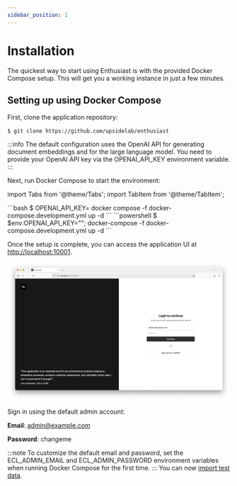 ```yaml
---
sidebar_position: 1
---
```


# Installation

The quickest way to start using Enthusiast is with the provided Docker Compose setup. This will get you a working instance in just a few minutes.

## Setting up using Docker Compose

First, clone the application repository:

```shell
$ git clone https://github.com/upsidelab/enthusiast
```

:::info
The default configuration uses the OpenAI API for generating document embeddings and for the large language model.
You need to provide your OpenAI API key via the OPENAI_API_KEY environment variable.
:::

Next, run Docker Compose to start the environment:

import Tabs from '@theme/Tabs';
import TabItem from '@theme/TabItem';

<Tabs>
  <TabItem value="macos-linux" label="macOS/Linux" default>
    ```bash
    $ OPENAI_API_KEY=<yourkey> docker compose -f docker-compose.development.yml up -d
    ```
  </TabItem>
  <TabItem value="windows" label="Windows">
    ```powershell
    $ $env:OPENAI_API_KEY="<yourkey>"; docker-compose -f docker-compose.development.yml up -d
    ```
  </TabItem>
</Tabs>


Once the setup is complete, you can access the application UI at [http://localhost:10001](http://localhost:10001).

![Login using the default credentials](./img/installation-login.png)

Sign in using the default admin account:

**Email**: admin@example.com

**Password**: changeme

:::note
To customize the default email and password, set the ECL_ADMIN_EMAIL and ECL_ADMIN_PASSWORD environment variables when running Docker Compose for the first time.
:::
You can now [import test data](import-test-data).
